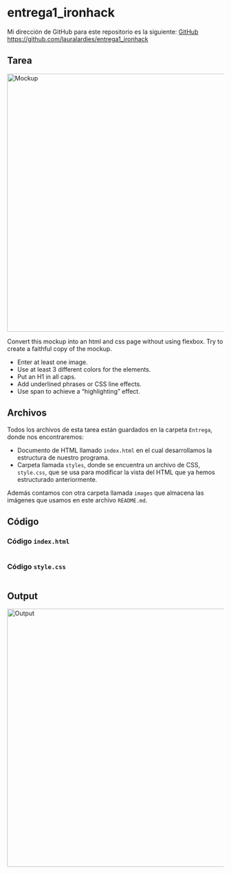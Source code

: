 # entrega1_ironhack
Mi dirección de GitHub para este repositorio es la siguiente: [GitHub](https://github.com/lauralardies/entrega1_ironhack)
https://github.com/lauralardies/entrega1_ironhack

## Tarea
<img src="https://github.com/lauralardies/entrega1_ironhack/blob/main/images/mockup.png" width="600" alt="Mockup">

Convert this mockup into an html and css page without using flexbox. Try to create a faithful copy of the mockup.
- Enter at least one image.
- Use at least 3 different colors for the elements.
- Put an H1 in all caps.
- Add underlined phrases or CSS line effects.
- Use span to achieve a “highlighting” effect.

## Archivos
Todos los archivos de esta tarea están guardados en la carpeta `Entrega`, donde nos encontraremos:
- Documento de HTML llamado `index.html` en el cual desarrollamos la estructura de nuestro programa.
- Carpeta llamada `styles`, donde se encuentra un archivo de CSS, `style.css`, que se usa para modificar la vista del HTML que ya hemos estructurado anteriormente.

Además contamos con otra carpeta llamada `images` que almacena las imágenes que usamos en este archivo `README.md`.

## Código
### Código `index.html`
```
```
### Código `style.css`
```
```

## Output
<img src="https://github.com/lauralardies/entrega1_ironhack/blob/main/images/output.png" width="600" alt="Output">
